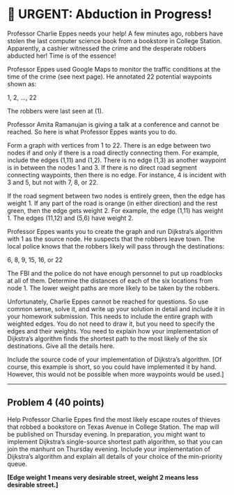 # 🚨 URGENT: Abduction in Progress!

Professor Charlie Eppes needs your help! A few minutes ago, robbers have stolen the last computer science book from a bookstore in College Station. Apparently, a cashier witnessed the crime and the desperate robbers abducted her! Time is of the essence!

Professor Eppes used Google Maps to monitor the traffic conditions at the time of the crime (see next page). He annotated 22 potential waypoints shown as:

1, 2, ..., 22

The robbers were last seen at (1).

Professor Amita Ramanujan is giving a talk at a conference and cannot be reached. So here is what Professor Eppes wants you to do.

Form a graph with vertices from 1 to 22. There is an edge between two nodes if and only if there is a road directly connecting them. For example, include the edges (1,11) and (1,2). There is no edge (1,3) as another waypoint is in between the nodes 1 and 3. If there is no direct road segment connecting waypoints, then there is no edge. For instance, 4 is incident with 3 and 5, but not with 7, 8, or 22.

If the road segment between two nodes is entirely green, then the edge has weight 1. If any part of the road is orange (in either direction) and the rest green, then the edge gets weight 2. For example, the edge (1,11) has weight 1. The edges (11,12) and (5,6) have weight 2.

Professor Eppes wants you to create the graph and run Dijkstra’s algorithm with 1 as the source node. He suspects that the robbers leave town. The local police knows that the robbers likely will pass through the destinations:

6, 8, 9, 15, 16, or 22

The FBI and the police do not have enough personnel to put up roadblocks at all of them. Determine the distances of each of the six locations from node 1. The lower weight paths are more likely to be taken by the robbers.

Unfortunately, Charlie Eppes cannot be reached for questions. So use common sense, solve it, and write up your solution in detail and include it in your homework submission. This needs to include the entire graph with weighted edges. You do not need to draw it, but you need to specify the edges and their weights. You need to explain how your implementation of Dijkstra’s algorithm finds the shortest path to the most likely of the six destinations. Give all the details here.

Include the source code of your implementation of Dijkstra’s algorithm. [Of course, this example is short, so you could have implemented it by hand. However, this would not be possible when more waypoints would be used.]

---

## Problem 4 (40 points)

Help Professor Charlie Eppes find the most likely escape routes of thieves that robbed a bookstore on Texas Avenue in College Station. The map will be published on Thursday evening. In preparation, you might want to implement Dijkstra’s single-source shortest path algorithm, so that you can join the manhunt on Thursday evening. Include your implementation of Dijkstra’s algorithm and explain all details of your choice of the min-priority queue.

**[Edge weight 1 means very desirable street, weight 2 means less desirable street.]**
